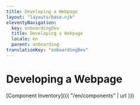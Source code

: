 ```yaml
---
title: Developing a Webpage
layout: "layouts/base.njk"
eleventyNavigation:
  key: onboardingDev
  title: Developing a Webpage
  locale: en
  parent: onboarding
translationKey: "onboardingDev"
---
```


# Developing a Webpage

[Component Inventory]({{ "/en/components" | url }})
